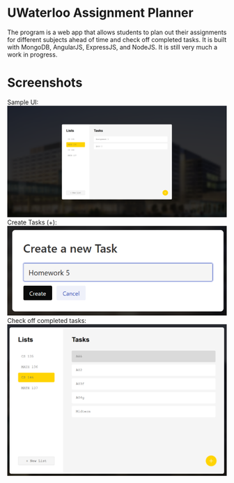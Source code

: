 # UWaterloo Assignment Planner

The program is a web app that allows students to plan out their assignments for different subjects ahead of time and check off completed tasks. It is built with MongoDB, AngularJS, ExpressJS, and NodeJS. It is still very much a work in progress.

# Screenshots
Sample UI:
![Sample UI](https://github.com/JasonH53/UWAssignmentPlanner/blob/main/images/Screenshot%202024-01-01%20174155.png)
Create Tasks (+):
![Create Task](https://github.com/JasonH53/UWAssignmentPlanner/blob/main/images/Screenshot%202024-01-01%20174252.png)
Check off completed tasks:
![Check off task](https://github.com/JasonH53/UWAssignmentPlanner/blob/main/images/Screenshot%202024-01-01%20174642.png)

